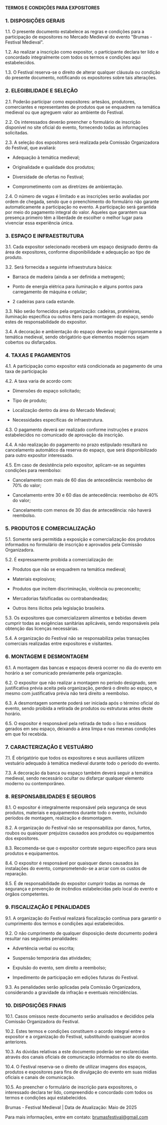 **TERMOS E CONDIÇÕES PARA EXPOSITORES**

###

### **1\. DISPOSIÇÕES GERAIS**

1.1. O presente documento estabelece as regras e condições para a participação de expositores no Mercado Medieval do evento "Brumas \- Festival Medieval".

1.2. Ao realizar a inscrição como expositor, o participante declara ter lido e concordado integralmente com todos os termos e condições aqui estabelecidos.

1.3. O Festival reserva-se o direito de alterar qualquer cláusula ou condição do presente documento, notificando os expositores sobre tais alterações.

### **2\. ELEGIBILIDADE E SELEÇÃO**

2.1. Poderão participar como expositores: artesãos, produtores, comerciantes e representantes de produtos que se enquadrem na temática medieval ou que agreguem valor ao ambiente do Festival.

2.2. Os interessados deverão preencher o formulário de inscrição disponível no site oficial do evento, fornecendo todas as informações solicitadas.

2.3. A seleção dos expositores será realizada pela Comissão Organizadora do Festival, que avaliará:

* Adequação à temática medieval;

* Originalidade e qualidade dos produtos;

* Diversidade de ofertas no Festival;

* Comprometimento com as diretrizes de ambientação.

2.4. O número de vagas é limitado e as inscrições serão avaliadas por ordem de chegada, sendo que o preenchimento do formulário não garante automaticamente a participação no evento. A participação será garantida por meio do pagamento integral do valor. Aqueles que garantem sua presença primeiro têm a liberdade de escolher o melhor lugar para vivenciar essa experiência única.

###

### **3\. ESPAÇO E INFRAESTRUTURA**

3.1. Cada expositor selecionado receberá um espaço designado dentro da área de expositores, conforme disponibilidade e adequação ao tipo de produto.

3.2. Será fornecida a seguinte infraestrutura básica:

* Barraca de madeira (ainda a ser definida a metragem);

* Ponto de energia elétrica para iluminação e alguns pontos para carregamento de máquina e celular;

* 2 cadeiras para cada estande.

3.3. Não serão fornecidos pela organização: cadeiras, prateleiras, iluminação específica ou outros itens para montagem do espaço, sendo estes de responsabilidade do expositor.

3.4. A decoração e ambientação do espaço deverão seguir rigorosamente a temática medieval, sendo obrigatório que elementos modernos sejam cobertos ou disfarçados.

###

### **4\. TAXAS E PAGAMENTOS**

4.1. A participação como expositor está condicionada ao pagamento de uma taxa de participação

4.2. A taxa varia de acordo com:

* Dimensões do espaço solicitado;

* Tipo de produto;

* Localização dentro da área do Mercado Medieval;

* Necessidades específicas de infraestrutura.

4.3. O pagamento deverá ser realizado conforme instruções e prazos estabelecidos no comunicado de aprovação da inscrição.

4.4. A não realização do pagamento no prazo estipulado resultará no cancelamento automático da reserva do espaço, que será disponibilizado para outro expositor interessado.

4.5. Em caso de desistência pelo expositor, aplicam-se as seguintes condições para reembolso:

* Cancelamento com mais de 60 dias de antecedência: reembolso de 70% do valor;

* Cancelamento entre 30 e 60 dias de antecedência: reembolso de 40% do valor;

* Cancelamento com menos de 30 dias de antecedência: não haverá reembolso.

### **5\. PRODUTOS E COMERCIALIZAÇÃO**

5.1. Somente será permitida a exposição e comercialização dos produtos informados no formulário de inscrição e aprovados pela Comissão Organizadora.

5.2. É expressamente proibida a comercialização de:

* Produtos que não se enquadrem na temática medieval;

* Materiais explosivos;

* Produtos que incitem discriminação, violência ou preconceito;

* Mercadorias falsificadas ou contrabandeadas;

* Outros itens ilícitos pela legislação brasileira.

5.3. Os expositores que comercializarem alimentos e bebidas devem cumprir todas as exigências sanitárias aplicáveis, sendo responsáveis pela obtenção das licenças necessárias.

5.4. A organização do Festival não se responsabiliza pelas transações comerciais realizadas entre expositores e visitantes.

###

### **6\. MONTAGEM E DESMONTAGEM**

6.1. A montagem das bancas e espaços deverá ocorrer no dia do evento em horário a ser comunicado previamente pela organização.

6.2. O expositor que não realizar a montagem no período designado, sem justificativa prévia aceita pela organização, perderá o direito ao espaço, e mesmo com justificativa prévia não terá direito a reembolso.

6.3. A desmontagem somente poderá ser iniciada após o término oficial do evento, sendo proibida a retirada de produtos ou estruturas antes deste horário.

6.5. O expositor é responsável pela retirada de todo o lixo e resíduos gerados em seu espaço, deixando a área limpa e nas mesmas condições em que foi recebida.

###

### **7\. CARACTERIZAÇÃO E VESTUÁRIO**

7.1. É obrigatório que todos os expositores e seus auxiliares utilizem vestuário adequado à temática medieval durante todo o período do evento.

7.3. A decoração da banca ou espaço também deverá seguir a temática medieval, sendo necessário ocultar ou disfarçar qualquer elemento moderno ou contemporâneo.

###

### **8\. RESPONSABILIDADES E SEGUROS**

8.1. O expositor é integralmente responsável pela segurança de seus produtos, materiais e equipamentos durante todo o evento, incluindo períodos de montagem, realização e desmontagem.

8.2. A organização do Festival não se responsabiliza por danos, furtos, roubos ou quaisquer prejuízos causados aos produtos ou equipamentos dos expositores.

8.3. Recomenda-se que o expositor contrate seguro específico para seus produtos e equipamentos.

8.4. O expositor é responsável por quaisquer danos causados às instalações do evento, comprometendo-se a arcar com os custos de reparação.

8.5. É de responsabilidade do expositor cumprir todas as normas de segurança e prevenção de incêndios estabelecidas pelo local do evento e órgãos competentes.

###

### **9\. FISCALIZAÇÃO E PENALIDADES**

9.1. A organização do Festival realizará fiscalização contínua para garantir o cumprimento dos termos e condições aqui estabelecidos.

9.2. O não cumprimento de qualquer disposição deste documento poderá resultar nas seguintes penalidades:

* Advertência verbal ou escrita;

* Suspensão temporária das atividades;

* Expulsão do evento, sem direito a reembolso;

* Impedimento de participação em edições futuras do Festival.

9.3. As penalidades serão aplicadas pela Comissão Organizadora, considerando a gravidade da infração e eventuais reincidências.

###

### **10\. DISPOSIÇÕES FINAIS**

10.1. Casos omissos neste documento serão analisados e decididos pela Comissão Organizadora do Festival.

10.2. Estes termos e condições constituem o acordo integral entre o expositor e a organização do Festival, substituindo quaisquer acordos anteriores.

10.3. As dúvidas relativas a este documento poderão ser esclarecidas através dos canais oficiais de comunicação informados no site do evento.

10.4. O Festival reserva-se o direito de utilizar imagens dos espaços, produtos e expositores para fins de divulgação do evento em suas mídias oficiais e canais de comunicação.

10.5. Ao preencher o formulário de inscrição para expositores, o interessado declara ter lido, compreendido e concordado com todos os termos e condições aqui estabelecidos.

Brumas \- Festival Medieval | Data de Atualização: Maio de 2025

Para mais informações, entre em contato: brumasfestival@gmail.com